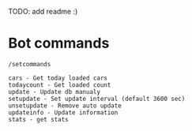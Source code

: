 TODO: add readme :)

Bot commands
============
```
/setcommands

cars - Get today loaded cars
todaycount - Get loaded count
update - Update db manualy 
setupdate - Set update interval (default 3600 sec)
unsetupdate - Remove auto update
updateinfo - Update information
stats - get stats
```

